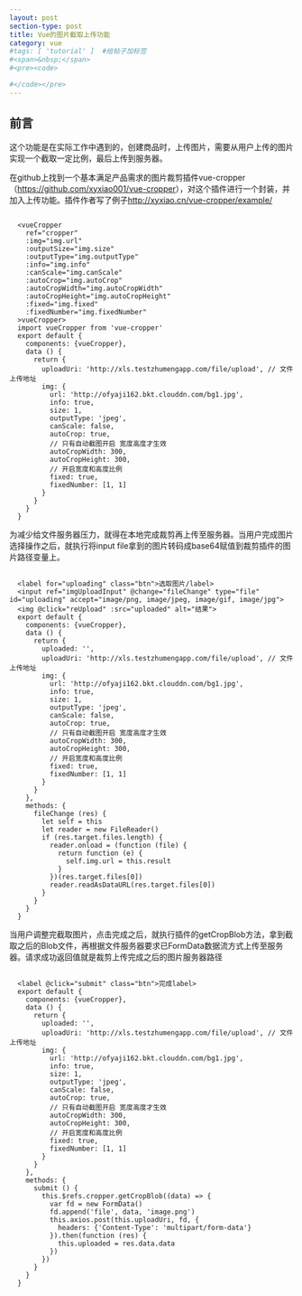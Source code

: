 ```yaml
---
layout: post
section-type: post
title: Vue的图片截取上传功能
category: vue
#tags: [ 'tutorial' ]  #给帖子加标签
#<span>&nbsp;</span>
#<pre><code>

#</code></pre>
---
```


##  前言

这个功能是在实际工作中遇到的，创建商品时，上传图片，需要从用户上传的图片实现一个截取一定比例，最后上传到服务器。



在github上找到一个基本满足产品需求的图片裁剪插件vue-cropper（<a href="https://github.com/xyxiao001/vue-cropper" target="_blank">https://github.com/xyxiao001/vue-cropper</a>），对这个插件进行一个封装，并加入上传功能。插件作者写了例子<a href="http://xyxiao.cn/vue-cropper/example/" target="_blank">http://xyxiao.cn/vue-cropper/example/</a>

<pre><code>
  <span><</span>vueCropper
    ref="cropper"
    :img="img.url"
    :outputSize="img.size"
    :outputType="img.outputType"
    :info="img.info"
    :canScale="img.canScale"
    :autoCrop="img.autoCrop"
    :autoCropWidth="img.autoCropWidth"
    :autoCropHeight="img.autoCropHeight"
    :fixed="img.fixed"
    :fixedNumber="img.fixedNumber"
  <span>></span><span></</span>vueCropper<span>></span>
  import vueCropper from 'vue-cropper'
  export default {
    components: {vueCropper},
    data () {
      return {
        uploadUri: 'http://xls.testzhumengapp.com/file/upload', // 文件上传地址
        img: {
          url: 'http://ofyaji162.bkt.clouddn.com/bg1.jpg',
          info: true,
          size: 1,
          outputType: 'jpeg',
          canScale: false,
          autoCrop: true,
          // 只有自动截图开启 宽度高度才生效
          autoCropWidth: 300,
          autoCropHeight: 300,
          // 开启宽度和高度比例
          fixed: true,
          fixedNumber: [1, 1]
        }
      }
    }
  }
</code></pre>


为减少给文件服务器压力，就得在本地完成裁剪再上传至服务器。当用户完成图片选择操作之后，就执行将input file拿到的图片转码成base64赋值到裁剪插件的图片路径变量上。

<pre><code>
  <span><</span>label for="uploading" class="btn"<span>></span>选取图片<span></</span>/label<span>></span>
  <span><</span>input ref="imgUploadInput" @change="fileChange" type="file" id="uploading" accept="image/png, image/jpeg, image/gif, image/jpg"<span>></span>
  <span><</span>img @click="reUpload" :src="uploaded" alt="结果"<span>></span>
  export default {
    components: {vueCropper},
    data () {
      return {
        uploaded: '',
        uploadUri: 'http://xls.testzhumengapp.com/file/upload', // 文件上传地址
        img: {
          url: 'http://ofyaji162.bkt.clouddn.com/bg1.jpg',
          info: true,
          size: 1,
          outputType: 'jpeg',
          canScale: false,
          autoCrop: true,
          // 只有自动截图开启 宽度高度才生效
          autoCropWidth: 300,
          autoCropHeight: 300,
          // 开启宽度和高度比例
          fixed: true,
          fixedNumber: [1, 1]
        }
      }
    },
    methods: {
      fileChange (res) {
        let self = this
        let reader = new FileReader()
        if (res.target.files.length) {
          reader.onload = (function (file) {
            return function (e) {
              self.img.url = this.result
            }
          })(res.target.files[0])
          reader.readAsDataURL(res.target.files[0])
        }
      }
    }
  }
</code></pre>


当用户调整完截取图片，点击完成之后，就执行插件的getCropBlob方法，拿到截取之后的Blob文件，再根据文件服务器要求已FormData数据流方式上传至服务器。请求成功返回值就是裁剪上传完成之后的图片服务器路径

<pre><code>
  <span><</span>label @click="submit" class="btn"<span>></span>完成<span></</span>label<span>></span>
  export default {
    components: {vueCropper},
    data () {
      return {
        uploaded: '',
        uploadUri: 'http://xls.testzhumengapp.com/file/upload', // 文件上传地址
        img: {
          url: 'http://ofyaji162.bkt.clouddn.com/bg1.jpg',
          info: true,
          size: 1,
          outputType: 'jpeg',
          canScale: false,
          autoCrop: true,
          // 只有自动截图开启 宽度高度才生效
          autoCropWidth: 300,
          autoCropHeight: 300,
          // 开启宽度和高度比例
          fixed: true,
          fixedNumber: [1, 1]
        }
      }
    },
    methods: {
      submit () {
        this.$refs.cropper.getCropBlob((data) => {
          var fd = new FormData()
          fd.append('file', data, 'image.png')
          this.axios.post(this.uploadUri, fd, {
            headers: {'Content-Type': 'multipart/form-data'}
          }).then(function (res) {
            this.uploaded = res.data.data
          })
        })
      }
    }
  }
</code></pre>
